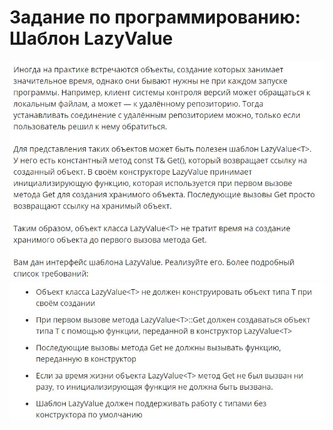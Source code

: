 # Задание по программированию: Шаблон LazyValue
![image](./../../assets/131.jpg)
![image](./../../assets/132.jpg)
